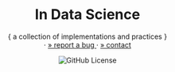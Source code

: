 <!-- PROJECT SUMMARY -->
<p align="center">
  <h1 align="center"> In Data Science </h1>

  <p align="center">
    { a collection of implementations and practices }
    </br>
    ·
    <a href="https://github.com/know-playground/dat-camp/issues">» report a bug </a>
    ·
    <a href="https://github.com/procrasprincess">» contact </a>
  </p>

  <div align="center">

![GitHub License](https://img.shields.io/badge/License-MIT-Green)

  </div>
</p>
